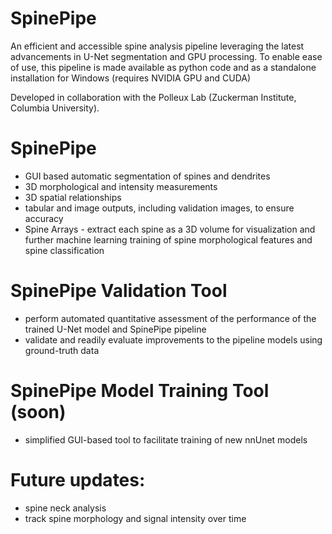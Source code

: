 # SpinePipe
An efficient and accessible spine analysis pipeline leveraging the latest advancements in U-Net segmentation and GPU processing. 
To enable ease of use, this pipeline is made available as python code and as a standalone installation for Windows (requires NVIDIA GPU and CUDA)

Developed in collaboration with the Polleux Lab (Zuckerman Institute, Columbia University).

# SpinePipe
- GUI based automatic segmentation of spines and dendrites
- 3D morphological and intensity measurements
- 3D spatial relationships
- tabular and image outputs, including validation images, to ensure accuracy
- Spine Arrays - extract each spine as a 3D volume for visualization and further machine learning training of spine morphological features and spine classification

# SpinePipe Validation Tool
- perform automated quantitative assessment of the performance of the trained U-Net model and SpinePipe pipeline
- validate and readily evaluate improvements to the pipeline models using ground-truth data

# SpinePipe Model Training Tool (soon)
- simplified GUI-based tool to facilitate training of new nnUnet models

# Future updates:
- spine neck analysis
- track spine morphology and signal intensity over time
